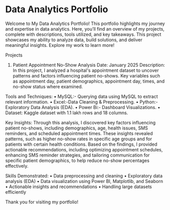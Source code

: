 # Data Analytics Portfolio

Welcome to My Data Analytics Portfolio! This portfolio highlights my journey and expertise in data analytics. Here, you’ll find an overview of my projects, complete with descriptions, tools utilized, and key takeaways. This project showcases my ability to analyze data, build solutions, and deliver meaningful insights. Explore my work to learn more!


Projects
1. Patient Appointment No-Show Analysis
Date: January 2025
Description:
In this project, I analyzed a hospital's appointment dataset to uncover patterns and factors influencing patient no-shows. Key variables such as appointment day, patient demographics, appointment day, times, and no-show status where examined. 

Tools and Techniques:
    • MySQL:- Querying data using MySQL to extract relevant information.
    • Excel:-Data Cleaning & Preprocessing.
    • Python:- Exploratory Data Analysis (EDA).
    • Power Bi:- Dashboard Visualizations.
    • Dataset: Kaggle dataset with 1.1 lakh rows and 18 columns.

Key Insights:
Through this analysis, I discovered key factors influencing patient no-shows, including demographics, age, health issues, SMS reminders, and scheduled appointment times. These insights revealed patterns, such as higher no-show rates in specific age groups and for patients with certain health conditions. Based on the findings, I provided actionable recommendations, including optimizing appointment schedules, enhancing SMS reminder strategies, and tailoring communication for specific patient demographics, to help reduce no-show percentages effectively.

Skills Demonstrated:
    • Data preprocessing and cleaning
    • Exploratory data analysis (EDA)
    • Data visualization using Power BI, Matplotlib, and Seaborn
    • Actionable insights and  recommendations
    • Handling large datasets efficiently

Thank you for visiting my portfolio!
